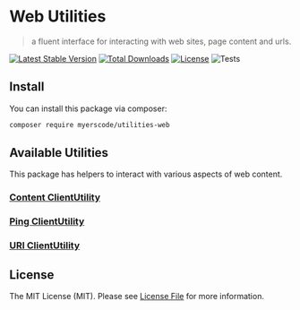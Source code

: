 # Web Utilities
> a fluent interface for interacting with web sites, page content and urls.

[![Latest Stable Version](https://poser.pugx.org/myerscode/utilities-web/v/stable)](https://packagist.org/packages/myerscode/utilities-web)
[![Total Downloads](https://poser.pugx.org/myerscode/utilities-web/downloads)](https://packagist.org/packages/myerscode/utilities-web)
[![License](https://poser.pugx.org/myerscode/utilities-web/license)](https://packagist.org/packages/myerscode/utilities-web)
![Tests](https://github.com/myerscode/utilities-web/workflows/Tests/badge.svg?branch=master)


## Install

You can install this package via composer:

``` bash
composer require myerscode/utilities-web
```

## Available Utilities
This package has helpers to interact with various aspects of web content.

### [Content ClientUtility](docs/content-utility.md)

### [Ping ClientUtility](docs/ping-utility.md)

### [URI ClientUtility](docs/uri-utility.md)


## License

The MIT License (MIT). Please see [License File](LICENSE) for more information.
